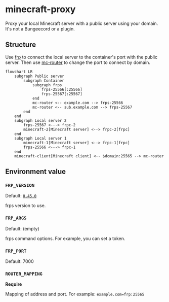 # minecraft-proxy

Proxy your local Minecraft server with a public server using your domain. It's not a Bungeecord or a plugin.

## Structure

Use [frp](https://github.com/fatedier/frp) to connect the local server to the container's port with the public server. Then use [mc-router](https://github.com/itzg/mc-router) to change the port to connect by domain.

```mermaid
flowchart LR
    subgraph Public server
        subgraph Container
            subgraph frps
                frps-25566[:25566]
                frps-25567[:25567]
            end
            mc-router <-- example.com --> frps-25566
            mc-router <-- sub.example.com --> frps-25567
        end
    end
    subgraph Local server 2
        frps-25567 <---> frpc-2
        minecraft-2[Minecraft server] <--> frpc-2[frpc]
    end
    subgraph Local server 1
        minecraft-1[Minecraft server] <--> frpc-1[frpc]
        frps-25566 <---> frpc-1
    end
    minecraft-client[Minecraft client] <-- $domain:25565 --> mc-router
```

## Environment value

### `FRP_VERSION`

Default: [`0.45.0`](https://github.com/fatedier/frp/releases/v0.45.0)

frps version to use.

### `FRP_ARGS`

Default: (empty)

frps command options. For example, you can set a token.

### `FRP_PORT`

Default: 7000

### `ROUTER_MAPPING`

**Require**

Mapping of address and port. For example: `example.com=frp:25565`
